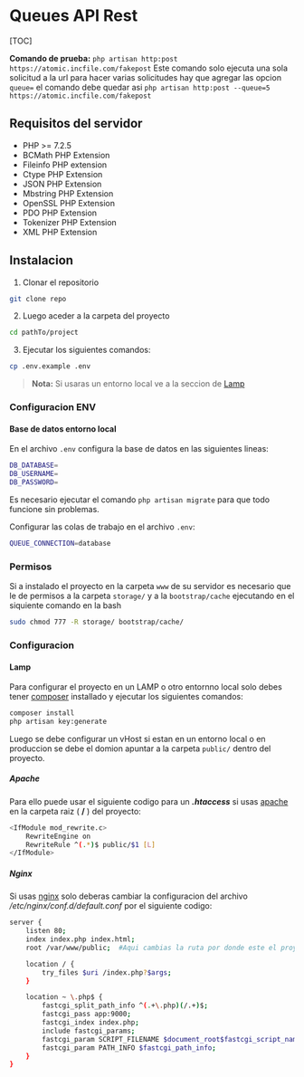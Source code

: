 # Queues API Rest

[TOC]

**Comando de prueba:** 
`php artisan http:post https://atomic.incfile.com/fakepost`
Este comando solo ejecuta una sola solicitud a la url
para hacer varias solicitudes hay que agregar las opcion `queue=` el comando debe quedar asi
`php artisan http:post --queue=5 https://atomic.incfile.com/fakepost`

## Requisitos del servidor
- PHP >= 7.2.5
- BCMath PHP Extension
- Fileinfo PHP extension
- Ctype PHP Extension
- JSON PHP Extension
- Mbstring PHP Extension
- OpenSSL PHP Extension
- PDO PHP Extension
- Tokenizer PHP Extension
- XML PHP Extension

## Instalacion
1.  Clonar el repositorio
```bash
git clone repo
```
2.  Luego aceder a la carpeta del proyecto 
```bash
cd pathTo/project
```
3.  Ejecutar los siguientes comandos:
```bash
cp .env.example .env
```
> **Nota:** 
> Si usaras un entorno local ve a la seccion de [Lamp][Lamp]

### Configuracion ENV

#### Base de datos entorno local
En el archivo `.env` configura la base de datos en las siguientes lineas:
```bash
DB_DATABASE=
DB_USERNAME=
DB_PASSWORD=
```
Es necesario ejecutar el comando `php artisan migrate` para que todo funcione sin problemas.


Configurar las colas de trabajo en el archivo `.env`:
```bash
QUEUE_CONNECTION=database
```

### Permisos
Si a instalado el proyecto en la carpeta `www` de su servidor es necesario que le de permisos a la carpeta `storage/` y a la `bootstrap/cache` ejecutando en el siquiente comando en la bash
```bash
sudo chmod 777 -R storage/ bootstrap/cache/
```

### Configuracion

#### Lamp
Para configurar el proyecto en un LAMP o otro entornno local solo debes tener [composer](https://getcomposer.org/download/ "composer") installado y ejecutar los siguientes comandos:
```bash
composer install 
php artisan key:generate
```
Luego se debe configurar  un vHost si estan en un entorno local o en produccion se debe el domion apuntar a la carpeta `public/` dentro del proyecto.

##### Apache
Para ello puede usar el siguiente codigo para un ***.htaccess*** si usas [apache](https://httpd.apache.org/ "apache") en la carpeta raiz ( **/** ) del proyecto:
```bash
<IfModule mod_rewrite.c>
	RewriteEngine on
	RewriteRule ^(.*)$ public/$1 [L]
</IfModule>
```
##### Nginx
Si usas [nginx](https://www.nginx.com/ "nginx") solo deberas  cambiar la configuracion del archivo */etc/nginx/conf.d/default.conf*  por el siguiente codigo:
```bash
server {
    listen 80;
    index index.php index.html;
    root /var/www/public;  #Aqui cambias la ruta por donde este el proyecto

    location / {
        try_files $uri /index.php?$args;
    }

    location ~ \.php$ {
        fastcgi_split_path_info ^(.+\.php)(/.+)$;
        fastcgi_pass app:9000;
        fastcgi_index index.php;
        include fastcgi_params;
        fastcgi_param SCRIPT_FILENAME $document_root$fastcgi_script_name;
        fastcgi_param PATH_INFO $fastcgi_path_info;
    }
}
```
[docker]: https://pandao.github.io/editor.md/en.html#Docker "docker"
[Lamp]: https://pandao.github.io/editor.md/en.html#Lamp "Lamp"